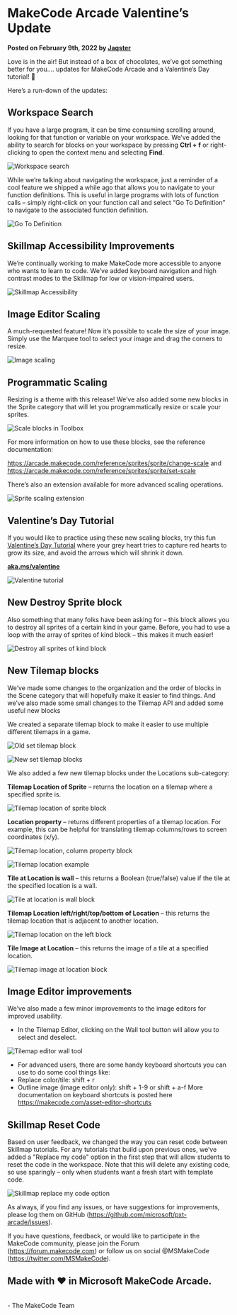 # MakeCode Arcade Valentine’s Update

**Posted on February 9th, 2022 by [Jaqster](https://github.com/jaqster)**

Love is in the air! But instead of a box of chocolates, we’ve got something better for you…. updates for MakeCode Arcade and a Valentine’s Day tutorial! 💖

Here’s a run-down of the updates:

## Workspace Search

If you have a large program, it can be time consuming scrolling around, looking for that function or variable on your workspace. We’ve added the ability to search for blocks on your workspace by pressing **Ctrl + f** or right-clicking to open the context menu and selecting **Find**.

![Workspace search](/static/blog/arcade/valentine-update-2022/workspace-search.gif)

While we’re talking about navigating the workspace, just a reminder of a cool feature we shipped a while ago that allows you to navigate to your function definitions. This is useful in large programs with lots of function calls – simply right-click on your function call and select “Go To Definition” to navigate to the associated function definition.

![Go To Definition](/static/blog/arcade/valentine-update-2022/go-to-definition.gif)


## Skillmap Accessibility Improvements

We’re continually working to make MakeCode more accessible to anyone who wants to learn to code. We’ve added keyboard navigation and high contrast modes to the Skillmap for low or vision-impaired users.

![Skillmap Accessibility](/static/blog/arcade/valentine-update-2022/skillmap-accessibility.gif)

## Image Editor Scaling

A much-requested feature! Now it’s possible to scale the size of your image. Simply use the Marquee tool to select your image and drag the corners to resize.

![Image scaling](/static/blog/arcade/valentine-update-2022/image-scale.gif)

## Programmatic Scaling

Resizing is a theme with this release! We’ve also added some new blocks in the Sprite category that will let you programmatically resize or scale your sprites.

![Scale blocks in Toolbox](/static/blog/arcade/valentine-update-2022/scale-blocks.png)

For more information on how to use these blocks, see the reference documentation:

https://arcade.makecode.com/reference/sprites/sprite/change-scale and<br/>
https://arcade.makecode.com/reference/sprites/sprite/set-scale

There’s also an extension available for more advanced scaling operations.

![Sprite scaling extension](/static/blog/arcade/valentine-update-2022/scaling-extension.png)

## Valentine’s Day Tutorial

If you would like to practice using these new scaling blocks, try this fun [Valentine’s Day Tutorial](https://aka.ms/valentine) where your grey heart tries to capture red hearts to grow its size, and avoid the arrows which will shrink it down.

**[aka.ms/valentine](https://aka.ms/valentine)**

![Valentine tutorial](/static/blog/arcade/valentine-update-2022/valentine-tutorial.gif)

## New Destroy Sprite block

Also something that many folks have been asking for – this block allows you to destroy all sprites of a certain kind in your game. Before, you had to use a loop with the array of sprites of kind block – this makes it much easier!

![Destroy all sprites of kind block](/static/blog/arcade/valentine-update-2022/destroy-all-sprites-kind.png)

## New Tilemap blocks

We’ve made some changes to the organization and the order of blocks in the Scene category that will hopefully make it easier to find things. And we’ve also made some small changes to the Tilemap API and added some useful new blocks

We created a separate tilemap block to make it easier to use multiple different tilemaps in a game.

![Old set tilemap block](/static/blog/arcade/valentine-update-2022/old-tilemap.png)

![New set tilemap blocks](/static/blog/arcade/valentine-update-2022/new-tilemap.png)

We also added a few new tilemap blocks under the Locations sub-category:

**Tilemap Location of Sprite** – returns the location on a tilemap where a specified sprite is.

![Tilemap location of sprite block](/static/blog/arcade/valentine-update-2022/tilemap-location-sprite.png)

**Location property** – returns different properties of a tilemap location. For example, this can be helpful for translating tilemap columns/rows to screen coordinates (x/y).

![Tilemap location, column property block](/static/blog/arcade/valentine-update-2022/tilemap-location-column.png)


![Tilemap location example](/static/blog/arcade/valentine-update-2022/tilemap-location-example.png)

**Tile at Location is wall** – this returns a Boolean (true/false) value if the tile at the specified location is a wall.

![Tile at location is wall block](/static/blog/arcade/valentine-update-2022/tile-at-location-is-wall.png)

**Tilemap Location left/right/top/bottom of Location** – this returns the tilemap location that is adjacent to another location.

![Tilemap location on the left block](/static/blog/arcade/valentine-update-2022/tilemap-location-left.png)

**Tile Image at Location** – this returns the image of a tile at a specified location.

![Tilemap image at location block](/static/blog/arcade/valentine-update-2022/tile-image-at-location.png)

## Image Editor improvements

We’ve also made a few minor improvements to the image editors for improved usability.

* In the Tilemap Editor, clicking on the Wall tool button will allow you to select and deselect.

![Tilemap editor wall tool](/static/blog/arcade/valentine-update-2022/wall-tool.gif)

* For advanced users, there are some handy keyboard shortcuts you can use to do some cool things like:
 * Replace color/tile: shift + r
 * Outline image (image editor only): shift + 1-9 or shift + a-f More documentation on keyboard shortcuts is posted here https://makecode.com/asset-editor-shortcuts

## Skillmap Reset Code

Based on user feedback, we changed the way you can reset code between Skillmap tutorials. For any tutorials that build upon previous ones, we’ve added a "Replace my code" option in the first step that will allow students to reset the code in the workspace. Note that this will delete any existing code, so use sparingly – only when students want a fresh start with template code.

![Skillmap replace my code option](/static/blog/arcade/valentine-update-2022/replace-my-code.png)

As always, if you find any issues, or have suggestions for improvements, please log them on GitHub (https://github.com/microsoft/pxt-arcade/issues).

If you have questions, feedback, or would like to participate in the MakeCode community, please join the Forum (https://forum.makecode.com) or follow us on social @MSMakeCode (https://twitter.com/MSMakeCode).

## Made with ❤️ in Microsoft MakeCode Arcade.

<br/>
- The MakeCode Team

